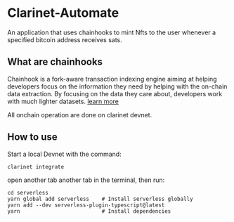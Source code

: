 # Clarinet-Automate
An application that uses chainhooks to mint Nfts to the user whenever a specified bitcoin address receives sats.

## What are chainhooks
Chainhook is a fork-aware transaction indexing engine aiming at helping developers focus on the information they need by helping with the on-chain data extraction. By focusing on the data they care about, developers work with much lighter datasets. <a href="https://docs.hiro.so/chainhooks/overview">learn more</a>

All onchain operation are done on clarinet devnet.

## How to use

Start a local Devnet with the command:

```bash
clarinet integrate

```
open another tab another tab in the terminal, then run:

```
cd serverless
yarn global add serverless    # Install serverless globally
yarn add --dev serverless-plugin-typescript@latest
yarn                          # Install dependencies
```


